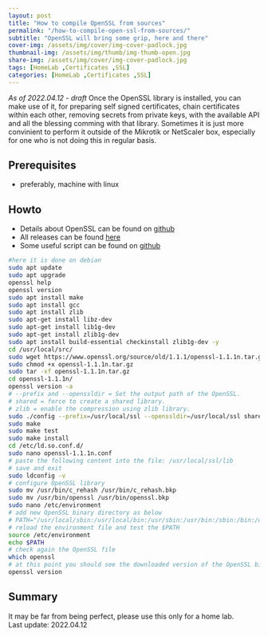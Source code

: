 ```yaml
---
layout: post
title: "How to compile OpenSSL from sources"
permalink: "/how-to-compile-open-ssl-from-sources/"
subtitle: "OpenSSL will bring some grip, here and there"
cover-img: /assets/img/cover/img-cover-padlock.jpg
thumbnail-img: /assets/img/thumb/img-thumb-open.jpg
share-img: /assets/img/cover/img-cover-padlock.jpg
tags: [HomeLab ,Certificates ,SSL]
categories: [HomeLab ,Certificates ,SSL]
---
```

*As of 2022.04.12 - draft*
Once the OpenSSL library is installed, you can make use of it, for preparing self signed certificates, chain certificates within each other, removing secrets from private keys, with the available API and all the blessing comming with that library. Sometimes it is just more convinient to perform it outside of the Mikrotik or NetScaler box, especially for one who is not doing this in regular basis.

## Prerequisites
+ preferably, machine with linux

## Howto
+ Details about OpenSSL can be found on [github](https://github.com/openssl/openssl)
+ All releases can be found [here](https://www.openssl.org/source/old/)
+ Some useful script can be found on [github](https://gist.github.com/HQJaTu/963db9af49d789d074ab63f52061a951)

```bash
#here it is done on debian
sudo apt update
sudo apt upgrade
openssl help
openssl version
sudo apt install make
sudo apt install gcc
sudo apt install zlib
sudo apt-get install libz-dev
sudo apt-get install lib1g-dev
sudo apt-get install zlib1g-dev
sudo apt install build-essential checkinstall zlib1g-dev -y
cd /usr/local/src/
sudo wget https://www.openssl.org/source/old/1.1.1/openssl-1.1.1n.tar.gz
sudo chmod +x openssl-1.1.1n.tar.gz
sudo tar -xf openssl-1.1.1n.tar.gz
cd openssl-1.1.1n/
openssl version -a
# --prefix and --openssldir = Set the output path of the OpenSSL.
# shared = force to create a shared library.
# zlib = enable the compression using zlib library.
sudo ./config --prefix=/usr/local/ssl --openssldir=/usr/local/ssl shared zlib
sudo make
sudo make test
sudo make install
cd /etc/ld.so.conf.d/
sudo nano openssl-1.1.1n.conf
# paste the following content into the file: /usr/local/ssl/lib
# save and exit
sudo ldconfig -v
# configure OpenSSL library
sudo mv /usr/bin/c_rehash /usr/bin/c_rehash.bkp
sudo mv /usr/bin/openssl /usr/bin/openssl.bkp
sudo nano /etc/environment
# add new OpenSSL binary directory as below
# PATH="/usr/local/sbin:/usr/local/bin:/usr/sbin:/usr/bin:/sbin:/bin:/usr/games:/usr/local/games:/usr/local/ssl/bin"
# reload the environment file and test the $PATH
source /etc/environment
echo $PATH
# check again the OpenSSL file
which openssl
# at this point you should see the downloaded version of the OpenSSL binary
openssl version
```

## Summary
It may be far from being perfect, please use this only for a home lab.<br>
Last update: 2022.04.12